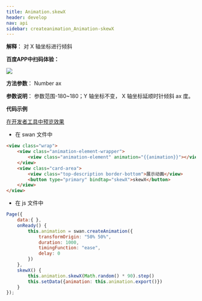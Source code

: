 ```yaml
---
title: Animation.skewX
header: develop
nav: api
sidebar: createanimation_Animation-skewX
---
```

 
  

**解释**： 对 X 轴坐标进行倾斜

**百度APP中扫码体验：**

<img src="https://b.bdstatic.com/miniapp/assets/images/doc_demo/skewX.png"  class="demo-qrcode-image" />

**方法参数**：  Number ax

**参数说明**： 参数范围-180~180；Y 轴坐标不变， X 轴坐标延顺时针倾斜 ax 度。

**代码示例**

<a href="swanide://fragment/d9f9f1321e4992888c975f4a73b53d831574218200049" title="在开发者工具中预览效果" target="_self">在开发者工具中预览效果</a>

* 在 swan 文件中

```html
<view class="wrap">
    <view class="animation-element-wrapper">
        <view class="animation-element" animation="{{animation}}"></view>
    </view>
    <view class="card-area">
        <view class="top-description border-bottom">展示动画</view>
        <button type="primary" bindtap="skewX">skewX</button>
    </view>
</view>
```
* 在 js 文件中

```js
Page({
    data:{ },
    onReady() {
        this.animation = swan.createAnimation({
            transformOrigin: "50% 50%",
            duration: 1000,
            timingFunction: "ease",
            delay: 0
        })
    },
    skewX() {
        this.animation.skewX(Math.random() * 90).step()
        this.setData({animation: this.animation.export()})
    }
});
```
